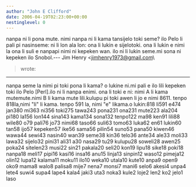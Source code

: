 ```yaml
---
author: "John E Clifford"
date: 2006-04-19T02:23:00+00:00
nestinglevel: 0
---
```

nanpa ni li pona mute. nimi nanpa ni li kama tansijelo toki seme? ilo Pelo li pali pi nasinseme: ni li lon ala lon: ona li lukin e sijelotoki. ona li lukin e nimi la ona li suli e nanpapi nimi ni kepeken wan. ilo ni li lukin seme.mi sona ni kepeken ilo Snobol.---
 Jim Henry <[jimhenry1973@gmail.com](mailto://jimhenry1973@gmail.com)\
> wrote:
---------------------------------
nanpa seme la nimi pi toki pona li kama? o lukine ni.mi pali e ilo lili kepeken toki ilo Pelo \[Perl\].ilo ni li nanpa enimi. ona li toki e ni: nimi A li kama mutemute.nimi B li kama mute lili.kulupu pi toki awen li jo e nimi 8611. tenpo 818la,nimi "li" li kama. tenpo 591 la, nimi "e" likama.o lukin:818 li591 e474 jan380 mi363 ni356 toki275 tawa243 pona231 ona231 mute223 ala204 pi180 la156 lon144 sina143 kama134 sona132 tenpo122 ma98 ken91 lili88 wile80 o79 pali76 jo73 nimi68 taso66 suli63 tomo63 luka62 en61 lukin60 tan58 ijo57 kepeken57 ike56 sama56 pilin54 suno53 pana50 kiwen46 wawa44 sewi43 nasin40 wan39 seme38 kin36 telo36 ante34 ale33 moli33 lawa32 sijelo32 pini31 ali31 a30 nasa29 tu29 kulupu28 soweli28 awen25 poka24 sitelen23 musi22 sin21 pakala20 seli20 kon19 lipu18 sike18 poki18 nanpa18 meli17 pipi16 kasi16 insa16 anu15 linja13 sinpin12 waso12 pimeja12 olin12 lupa12 kalama11 moku11 ilo10 weka10 utala10 kute10 anpa9 open9 oko9 mama8 walo8 palisa8 mije7 nena7 monsi7 mani6 selo6 akesi4 unpa4 lete4 suwi4 supa4 lape4 kala4 jaki3 uta3 noka3 kule2 loje2 len2 ko2 jelo1 laso